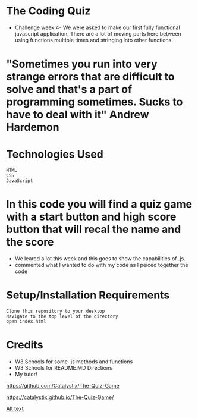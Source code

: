 
# The Coding Quiz

* Challenge week 4- We were asked to make our first fully functional javascript application. 
There are a lot of moving parts here between using functions multiple times and stringing into other functions.  


# "Sometimes you run into very strange errors that are difficult to solve and that's a part of programming sometimes. Sucks to have to deal with it" Andrew Hardemon


# Technologies Used
    HTML
    CSS
    JavaScript

# In this code you will find a quiz game with a start button and high score button that will recal the name and the score
 * We leared a lot this week and this goes to show the capabilities of .js.
 * commented what I wanted to do with my code as I peiced together the code

# Setup/Installation Requirements
    Clone this repository to your desktop
    Navigate to the top level of the directory
    open index.html

# Credits
 * W3 Schools for some .js methods and functions
 * W3 Schools for README.MD Directions
 * My tutor!


https://github.com/Catalystix/The-Quiz-Game

https://catalystix.github.io/The-Quiz-Game/

[Alt text][def]

[def]: assets/images/quiz%20SC.PNG